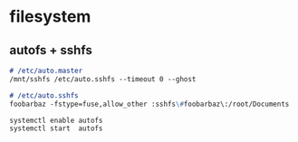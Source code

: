 # filesystem

## autofs + sshfs

```markdown
# /etc/auto.master
/mnt/sshfs /etc/auto.sshfs --timeout 0 --ghost

# /etc/auto.sshfs
foobarbaz -fstype=fuse,allow_other :sshfs\#foobarbaz\:/root/Documents

systemctl enable autofs
systemctl start  autofs
```
